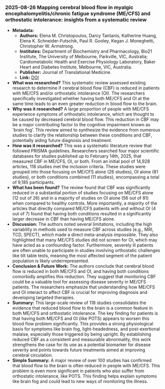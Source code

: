### 2025-08-26 Mapping cerebral blood flow in myalgic encephalomyelitis/chronic fatigue syndrome (ME/CFS) and orthostatic intolerance: insights from a systematic review
- **Metadata:**
    - **Authors:** Elena M. Christopoulos, Darcy Tantanis, Katherine Huang, Elena K. Schneider-Futschik, Paul R. Gooley, Kegan J. Moneghetti, Christopher W. Armstrong.
    - **Institutes:** Department of Biochemistry and Pharmacology, Bio21 Institute, The University of Melbourne, Parkville, VIC, Australia; Cardiometabolic Health and Exercise Physiology Laboratory, Baker Heart and Diabetes Institute, Melbourne, VIC, Australia.
    - **Publisher:** Journal of Translational Medicine.
    - **Link:** [DOI](https://doi.org/10.1186/s12967-025-06954-w)
- **What was researched?**
This systematic review assessed existing research to determine if cerebral blood flow (CBF) is reduced in patients with ME/CFS and/or orthostatic intolerance (OI). The researchers specifically investigated whether having both ME/CFS and OI at the same time leads to an even greater reduction in blood flow to the brain.
- **Why was it researched?**
A large proportion of people with ME/CFS experience symptoms of orthostatic intolerance, which are thought to be caused by decreased cerebral blood flow. This reduction in CBF may be a major contributing factor to the cognitive impairment known as 'brain fog'. This review aimed to synthesize the evidence from numerous studies to clarify the relationship between these conditions and CBF, potentially aiding future diagnosis and treatment.
- **How was it researched?**
This was a systematic literature review that followed PRISMA guidelines. Researchers searched four major scientific databases for studies published up to February 14th, 2025, that measured CBF in ME/CFS, OI, or both. From an initial pool of 14,928 articles, 118 studies met the inclusion criteria. These studies were grouped into those focusing on ME/CFS alone (26 studies), OI alone (81 studies), or both conditions combined (11 studies), encompassing a total of 9,185 participants.
- **What has been found?**
The review found that CBF was significantly reduced in a substantial portion of studies focusing on ME/CFS alone (12 out of 26) and in a majority of studies on OI alone (56 out of 81) when compared to healthy controls. More importantly, a majority of the articles that directly compared ME/CFS patients with and without OI (4 out of 7) found that having both conditions resulted in a significantly larger decrease in CBF than having ME/CFS alone.
- **Discussion:**
The authors noted several limitations, including the high variability in methods used to measure CBF across studies (e.g., MRI, TCD, SPECT), which made a direct meta-analysis impossible. They also highlighted that many ME/CFS studies did not screen for OI, which may have acted as a confounding factor. Furthermore, severely ill patients are often unable to participate in studies involving orthostatic challenges like tilt table tests, meaning the most affected segment of the patient population is likely underrepresented.
- **Conclusion & Future Work:**
The authors conclude that cerebral blood flow is reduced in both ME/CFS and OI, and having both conditions comorbidly amplifies this reduction. They suggest that monitoring CBF could be a valuable tool for assessing disease severity in ME/CFS patients. The researchers emphasize that understanding how ME/CFS and OI interact to affect CBF is crucial for improving diagnosis and developing targeted therapies.
- **Summary:**
This large-scale review of 118 studies consolidates the evidence that reduced blood flow to the brain is a common feature in both ME/CFS and orthostatic intolerance. The key finding for patients is that having both ME/CFS and OI (like POTS) appears to worsen this blood flow problem significantly. This provides a strong physiological basis for symptoms like brain fog, light-headedness, and post-exertional malaise, especially those triggered by being upright. By establishing reduced CBF as a consistent and measurable abnormality, this work strengthens the case for its use as a potential biomarker for disease severity and points towards future treatments aimed at improving cerebral circulation.
- **Simple Summary:**
A major review of over 100 studies has confirmed that blood flow to the brain is often reduced in people with ME/CFS. This problem is even more significant in patients who also suffer from orthostatic intolerance, like POTS. This finding helps explain symptoms like brain fog and could lead to new ways of monitoring the illness.